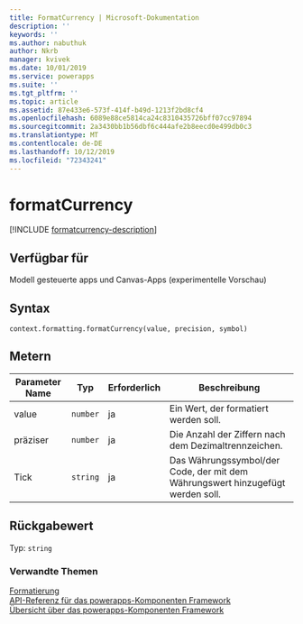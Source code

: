 ```yaml
---
title: FormatCurrency | Microsoft-Dokumentation
description: ''
keywords: ''
ms.author: nabuthuk
author: Nkrb
manager: kvivek
ms.date: 10/01/2019
ms.service: powerapps
ms.suite: ''
ms.tgt_pltfrm: ''
ms.topic: article
ms.assetid: 87e433e6-573f-414f-b49d-1213f2bd8cf4
ms.openlocfilehash: 6089e88ce5814ca24c8310435726bff07cc97894
ms.sourcegitcommit: 2a3430bb1b56dbf6c444afe2b8eecd0e499db0c3
ms.translationtype: MT
ms.contentlocale: de-DE
ms.lasthandoff: 10/12/2019
ms.locfileid: "72343241"
---
```

# <a name="formatcurrency"></a>formatCurrency

[!INCLUDE [formatcurrency-description](includes/formatcurrency-description.md)]

## <a name="available-for"></a>Verfügbar für 

Modell gesteuerte apps und Canvas-Apps (experimentelle Vorschau)

## <a name="syntax"></a>Syntax

`context.formatting.formatCurrency(value, precision, symbol)`

## <a name="parameters"></a>Metern

| Parameter Name|Typ|Erforderlich|Beschreibung|
| ------------- |----|--------|-----------|
|value|`number`|ja| Ein Wert, der formatiert werden soll.|
|präziser|`number`|ja| Die Anzahl der Ziffern nach dem Dezimaltrennzeichen.|
|Tick|`string`|ja| Das Währungssymbol/der Code, der mit dem Währungswert hinzugefügt werden soll.|

## <a name="return-value"></a>Rückgabewert

Typ: `string`


### <a name="related-topics"></a>Verwandte Themen

[Formatierung](../formatting.md)<br/>
[API-Referenz für das powerapps-Komponenten Framework](../../reference/index.md)<br/>
[Übersicht über das powerapps-Komponenten Framework](../../overview.md)